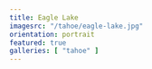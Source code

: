 ```yaml
---
title: Eagle Lake
imagesrc: "/tahoe/eagle-lake.jpg"
orientation: portrait
featured: true
galleries: [ "tahoe" ]
---
```

